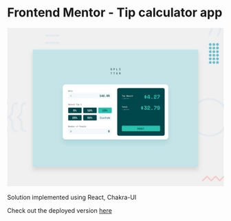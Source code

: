 # Frontend Mentor - Tip calculator app

![Design preview for the Tip calculator app coding challenge](./design/desktop-preview.jpg)

Solution implemented using React, Chakra-UI

Check out the deployed version [here](https://tip-calculator-mu.vercel.app/)
